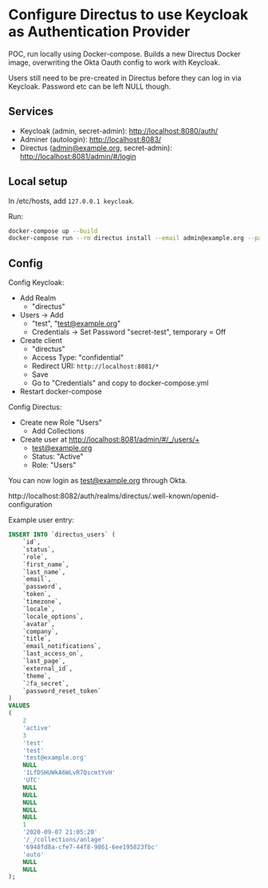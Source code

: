 # Configure Directus to use Keycloak as Authentication Provider

POC, run locally using Docker-compose.
Builds a new Directus Docker image, overwriting the Okta Oauth config to work with Keycloak.

Users still need to be pre-created in Directus before they can log in via Keycloak.
Password etc can be left NULL though.

## Services

* Keycloak (admin, secret-admin): <http://localhost:8080/auth/>
* Adminer (autologin): <http://localhost:8083/>
* Directus (admin@example.org, secret-admin): <http://localhost:8081/admin/#/login>

## Local setup

In /etc/hosts, add `127.0.0.1 keycloak`.

Run:

```bash
docker-compose up --build
docker-compose run --rm directus install --email admin@example.org --password secret-admin
```

## Config

Config Keycloak:
* Add Realm
  * "directus"
* Users -> Add
  * "test", "test@example.org"
  * Credentials -> Set Password "secret-test", temporary = Off
* Create client
  * "directus"
  * Access Type: "confidential"
  * Redirect URI: `http://localhost:8081/*`
  * Save
  * Go to "Credentials" and copy to docker-compose.yml
* Restart docker-compose

Config Directus:
* Create new Role "Users"
  * Add Collections
* Create user at <http://localhost:8081/admin/#/_/users/+>
  * test@example.org
  * Status: "Active"
  * Role: "Users"

You can now login as test@example.org through Okta.

http://localhost:8082/auth/realms/directus/.well-known/openid-configuration

Example user entry:

```sql
INSERT INTO `directus_users` (
    `id`,
    `status`,
    `role`,
    `first_name`,
    `last_name`,
    `email`,
    `password`,
    `token`,
    `timezone`,
    `locale`,
    `locale_options`,
    `avatar`,
    `company`,
    `title`,
    `email_notifications`,
    `last_access_on`,
    `last_page`,
    `external_id`,
    `theme`,
    `2fa_secret`,
    `password_reset_token`
)
VALUES
(
    2
    'active'
    3
    'test'
    'test'
    'test@example.org'
    NULL
    '1LfDSHUWkA6WLvR7QscmtYvH'
    'UTC'
    NULL
    NULL
    NULL
    NULL
    NULL
    1
    '2020-09-07 21:05:20'
    '/_/collections/anlage'
    '6948fd8a-cfe7-44f8-9861-6ee195823fbc'
    'auto'
    NULL
    NULL
);
```
